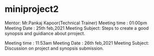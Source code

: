 # miniproject2
Mentor: Mr.Pankaj Kapoor(Technical Trainer)
Meeting time : 01:00pm
Meeting Date : 25th feb,2021 
Meeting Subject: Steps to create a good synopsis and guidiance about prroject.

Meeting time : 11:53am
Meeting Date : 26th feb,2021 
Meeting Subject: Discussion on project and synopsis submission.


